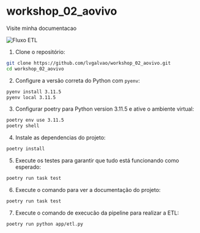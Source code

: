 # workshop_02_aovivo

Visite minha documentacao

![[Fluxo ETL](pics/codeflows.png)](https://lvgalvao.github.io/workshop_02_aovivo/)

1. Clone o repositório:

```bash
git clone https://github.com/lvgalvao/workshop_02_aovivo.git
cd workshop_02_aovivo
```

2. Configure a versão correta do Python com `pyenv`:

```bash
pyenv install 3.11.5
pyenv local 3.11.5
```

3. Configurar poetry para Python version 3.11.5 e ative o ambiente virtual:

```bash
poetry env use 3.11.5
poetry shell
```

4. Instale as dependencias do projeto:

```bash
poetry install
```

5. Execute os testes para garantir que tudo está funcionando como esperado:

```bash
poetry run task test
```

6. Execute o comando para ver a documentação do projeto:

```bash
poetry run task test
```

7. Execute o comando de execucão da pipeline para realizar a ETL:

```bash
poetry run python app/etl.py
```
